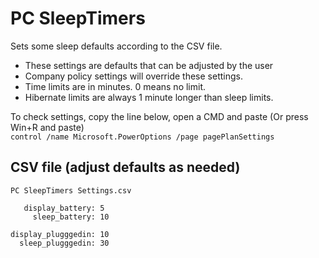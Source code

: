 # PC SleepTimers

Sets some sleep defaults according to the CSV file.

- These settings are defaults that can be adjusted by the user
- Company policy settings will override these settings.
- Time limits are in minutes.  0 means no limit.
- Hibernate limits are always 1 minute longer than sleep limits.

To check settings, copy the line below, open a CMD and paste (Or press Win+R and paste)  
`control /name Microsoft.PowerOptions /page pagePlanSettings`

## CSV file (adjust defaults as needed)

 `PC SleepTimers Settings.csv`

```text
   display_battery: 5
     sleep_battery: 10

display_plugggedin: 10
  sleep_plugggedin: 30
```
